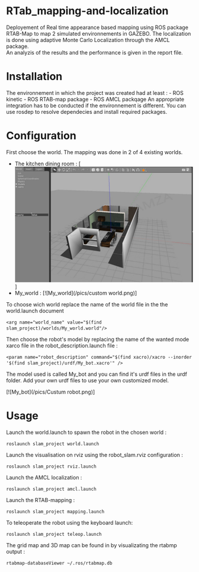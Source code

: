 # RTab_mapping-and-localization

Deployement of Real time appearance based mapping using ROS package RTAB-Map to map 2 simulated environnements in GAZEBO. The localization is done using adaptive Monte Carlo Localization through the AMCL package.  
An analyzis of the results and the performance is given in the report file. 

# Installation
The environnement in which the project was created had at least : 
    - ROS kinetic 
    - ROS RTAB-map package
    - ROS AMCL packqage 
An appropriate integration has to be conducted if the environnement is different. You can use rosdep to resolve dependecies and install required packages. 
# Configuration
First choose the world. The mapping was done in 2 of 4 existing worlds. 
  - The kitchen dining room : 
[![The kitchen dining room](/pics/Kitchen_dining_room.png)]
  - My_world : 
[![My_world](/pics/custom world.png)]

To choose wich world replace the name of the world file in the the world.launch document 

```
<arg name="world_name" value="$(find slam_project)/worlds/My_world.world"/>
```
Then choose the robot's model by replacing the name of the wanted mode xarco file in the robot_description.launch file :
```
<param name="robot_description" command="$(find xacro)/xacro --inorder '$(find slam_project)/urdf/My_bot.xacro'" />
```
The model used is called My_bot and you can find it's urdf files in the urdf folder. Add your own urdf files to use your own customized model. 

[![My_bot](/pics/Custum robot.png)]

# Usage 

Launch the world.launch to spawn the robot in the chosen world : 
```
roslaunch slam_project world.launch
```
Launch the visualisation on rviz using the robot_slam.rviz configuration : 
```
roslaunch slam_project rviz.launch
```
Launch the AMCL localization : 
```
roslaunch slam_project amcl.launch
```
Launch the RTAB-mapping :
```
roslaunch slam_project mapping.launch
```
To teleoperate the robot using the keyboard launch: 
```
roslaunch slam_project teleop.launch
```
The grid map and 3D map can be found in by visualizating the rtabmp output : 
```
rtabmap-databaseViewer ~/.ros/rtabmap.db
